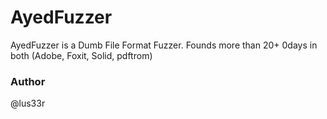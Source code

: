 # AyedFuzzer

AyedFuzzer is a Dumb File Format Fuzzer.
Founds more than 20+ 0days in both (Adobe, Foxit, Solid, pdftrom)


### Author
@lus33r
